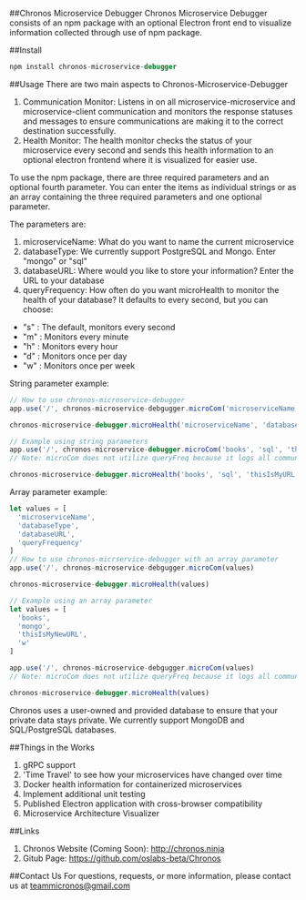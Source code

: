##Chronos Microservice Debugger
Chronos Microservice Debugger consists of an npm package with an optional Electron front end to visualize information collected through use of npm package.

##Install
```javascript
npm install chronos-microservice-debugger
```

##Usage
There are two main aspects to Chronos-Microservice-Debugger
1. Communication Monitor: Listens in on all microservice-microservice and microservice-client communication and monitors the response statuses and messages to ensure communications are making it to the correct destination successfully.
2. Health Monitor: The health monitor checks the status of your microservice every second and sends this health information to an optional electron frontend where it is visualized for easier use.

To use the npm package, there are three required parameters and an optional fourth parameter. You can enter the items as individual strings or as an array containing the three required parameters and one optional parameter.

The parameters are:
1. microserviceName: What do you want to name the current microservice
2. databaseType: We currently support PostgreSQL and Mongo. Enter "mongo" or "sql"
3. databaseURL: Where would you like to store your information? Enter the URL to your database
4. queryFrequency: How often do you want microHealth to monitor the health of your database? It defaults to every second, but you can choose:
  * "s" : The default, monitors every second
  * "m" : Monitors every minute
  * "h" : Monitors every hour
  * "d" : Monitors once per day
  * "w" : Monitors once per week

String parameter example:
```javascript
// How to use chronos-microservice-debugger
app.use('/', chronos-microservice-debgugger.microCom('microserviceName', 'databaseType', 'databaseURL'))

chronos-microservice-debugger.microHealth('microserviceName', 'databaseType', 'databaseURL', 'queryFrequency'))

// Example using string parameters
app.use('/', chronos-microservice-debugger.microCom('books', 'sql', 'thisIsMyURL'))
// Note: microCom does not utilize queryFreq because it logs all communication when an endpoint is hit

chronos-microservice-debugger.microHealth('books', 'sql', 'thisIsMyURL', 'h')
```

Array parameter example:
```javascript
let values = [
  'microserviceName',
  'databaseType',
  'databaseURL',
  'queryFrequency'
]
// How to use chronos-micrservice-debugger with an array parameter
app.use('/', chronos-microservice-debgugger.microCom(values)

chronos-microservice-debugger.microHealth(values)

// Example using an array parameter
let values = [
  'books',
  'mongo',
  'thisIsMyNewURL',
  'w'
]

app.use('/', chronos-microservice-debgugger.microCom(values)
// Note: microCom does not utilize queryFreq because it logs all communication when an endpoint is hit

chronos-microservice-debugger.microHealth(values)

```

Chronos uses a user-owned and provided database to ensure that your private data stays private. We currently support MongoDB and SQL/PostgreSQL databases.

##Things in the Works
1. gRPC support
3. 'Time Travel' to see how your microservices have changed over time
4. Docker health information for containerized microservices
5. Implement additional unit testing
6. Published Electron application with cross-browser compatibility
7. Microservice Architecture Visualizer

##Links
1. Chronos Website (Coming Soon): http://chronos.ninja
2. Gitub Page: https://github.com/oslabs-beta/Chronos

##Contact Us
For questions, requests, or more information, please contact us at teammicronos@gmail.com

